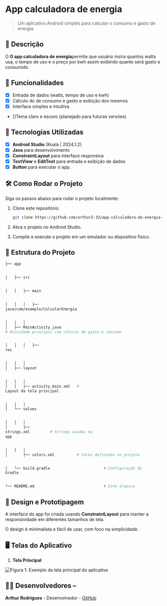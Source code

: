 # **App calculadora de energia**

> Um aplicativo Android simples para calcular o consumo e gasto de energia.

## 📱 Descrição

O **O app calculadora de energia**permite que usuário insira quantos watts usa, o tempo de uso e o preço por kwh assim exibindo quanto será gasto e consumido

## 🔧 Funcionalidades

- [x] Entrada de dados (watts, tempo de uso e kwh)
- [x] Cálculo do de consumo e gasto e exibição dos mesmos
- [x] Interface simples e intuitiva
- []Tema claro e escuro (planejado para futuras versões)

## 🚀 Tecnologias Utilizadas

- [x] **Android Studio** (Koala | 2024.1.2)
- [x] **Java** para desenvolvimento
- [x] **ConstraintLayout** para interface responsiva
- [x] **TextView** e **EditText** para entrada e exibição de dados
- [x] **Button**   para executar o app.

## 🛠️ Como Rodar o Projeto

Siga os passos abaixo para rodar o projeto localmente:

1. Clone este repositório:

    ```bash
    git clone https://github.com/arthurZ-33/app-calculadora-de-energia-2.0--Mobile.git

    ```

2. Abra o projeto no Android Studio.
3. Compile e execute o projeto em um emulador ou dispositivo físico.

## 📂 Estrutura do Projeto

```bash
├── app


│   ├── src


│   │   ├── main


│   │   │   ├──
java/com/example/CalcularEnergia


│   │   │  
│   ├── MainActivity.java      
# Atividade principal com cálculo de gasto e consumo


│   │   │   ├──
res


│   │   │  
│   ├── layout


│   │   │  
│   │   ├── activity_main.xml   #
Layout da tela principal


│   │   │  
│   └── values


│   │   │  
│       ├──
strings.xml         # Strings usadas no
app


│   │   │  
│       ├── colors.xml          # Cores definidas no projeto


│   └── build.gradle                        # Configuração do
Gradle


└── README.md                               # Este arquivo

````

## 🎨 Design e Prototipagem
 
A interface do app foi criada usando **ConstraintLayout** para manter a responsividade em diferentes tamanhos de tela.
 
O design é minimalista e fácil de usar, com foco na simplicidade.
 
 ## 🖥️ Telas do Aplicativo

1. **Tela Principal**
  
![Figura 1: Exemplo da tela principal do aplicativo](imgs/c1.png)
 
 
## 👨‍💻 Desenvolvedores –

**Arthur Rodrigues** - Desenvolvedor - [GitHub](https://github.com/arthurZ-33)
 
